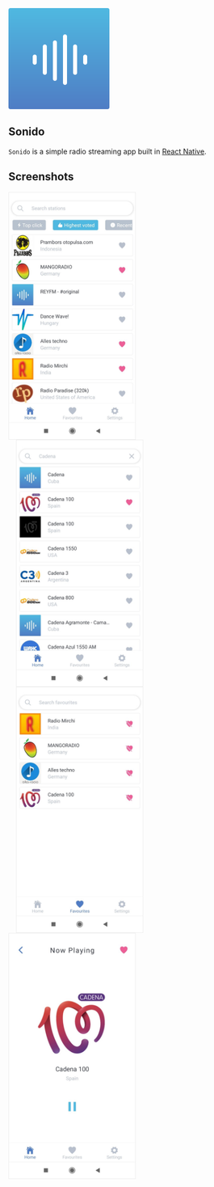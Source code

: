 ![Player](https://github.com/itsvvishnu/sonido/raw/master/assets/icon.png)

## Sonido

`Sonido` is a simple radio streaming app built in [React Native](https://reactnative.dev/).

## Screenshots

<div style="display:flex;justify-content:flex-start;flex-wrap:wrap">
<img src="https://github.com/itsvvishnu/sonido/raw/master/screenshots/1.jpg" width=250 style="border:1px solid #eeeeee" />
<img src="https://github.com/itsvvishnu/sonido/raw/master/screenshots/2.jpg" width=250 style="border:1px solid #eeeeee" hspace="15" />
<img src="https://github.com/itsvvishnu/sonido/raw/master/screenshots/3.jpg" width=250 style="border:1px solid #eeeeee" hspace="15" />
<img src="https://github.com/itsvvishnu/sonido/raw/master/screenshots/4.jpg" width=250 style="border:1px solid #eeeeee" />
</div>
